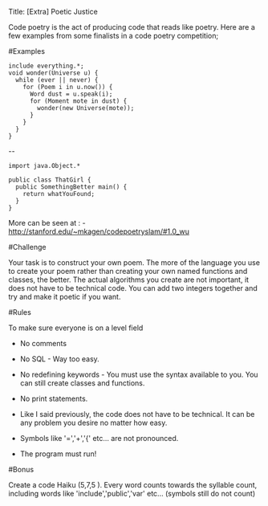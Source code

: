Title: [Extra] Poetic Justice

Code poetry is the act of producing code that reads like poetry. Here are a few examples from some finalists in a code poetry competition;

#Examples

    include everything.*;
    void wonder(Universe u) {
      while (ever || never) {
        for (Poem i in u.now()) {
          Word dust = u.speak(i);
          for (Moment mote in dust) {
            wonder(new Universe(mote));
          }
        }
      }
    }

--

    import java.Object.*

    public class ThatGirl {
      public SomethingBetter main() {
        return whatYouFound;
      }
    }

More can be seen at : -  http://stanford.edu/~mkagen/codepoetryslam/#1.0_wu


#Challenge

Your task is to construct your own poem. The more of the language you use to create your poem rather than creating your own named functions and classes, the better. The actual algorithms you create are not important, it does not have to be technical code. You can add two integers together and try and make it poetic if you want.


#Rules

To make sure everyone is on a level field

* No comments

* No SQL - Way too easy.

* No redefining keywords - You must use the syntax available to you. You can still create classes and functions.

* No print statements.

* Like I said previously, the code does not have to be technical. It can be any problem you desire no matter how easy.

* Symbols like '=','+','{' etc... are not pronounced.

* The program must run!


#Bonus

Create a code Haiku (5,7,5 ). Every word counts towards the syllable count, including words like 'include','public','var' etc... (symbols still do not count)